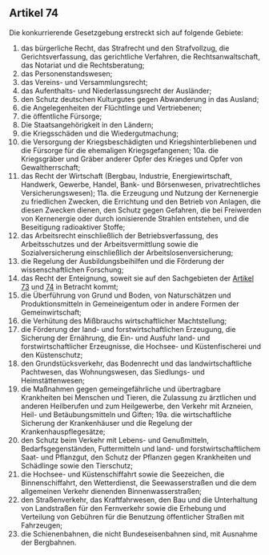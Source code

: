 ## Artikel 74

Die konkurrierende Gesetzgebung erstreckt sich auf folgende Gebiete:
1. das bürgerliche Recht, das Strafrecht und den Strafvollzug, die Gerichtsverfassung, das gerichtliche Verfahren, die Rechtsanwaltschaft, das Notariat und die Rechtsberatung;
2. das Personenstandswesen;
3. das Vereins- und Versammlungsrecht;
4. das Aufenthalts- und Niederlassungsrecht der Ausländer;
5. den Schutz deutschen Kulturgutes gegen Abwanderung in das Ausland;
6. die Angelegenheiten der Flüchtlinge und Vertriebenen;
7. die öffentliche Fürsorge;
8. Die Staatsangehörigkeit in den Ländern;
9. die Kriegsschäden und die Wiedergutmachung;
10. die Versorgung der Kriegsbeschädigten und Kriegshinterbliebenen und die Fürsorge für die ehemaligen Kriegsgefangenen;
10a. die Kriegsgräber und Gräber anderer Opfer des Krieges und Opfer von Gewaltherrschaft;
11. das Recht der Wirtschaft (Bergbau, Industrie, Energiewirtschaft, Handwerk, Gewerbe, Handel, Bank- und Börsenwesen, privatrechtliches Versicherungswesen);
11a. die Erzeugung und Nutzung der Kernenergie zu friedlichen Zwecken, die Errichtung und den Betrieb von Anlagen, die diesen Zwecken dienen, den Schutz gegen Gefahren, die bei Freiwerden von Kernenergie oder durch ionisierende Strahlen entstehen, und die Beseitigung radioaktiver Stoffe;
12. das Arbeitsrecht einschließlich der Betriebsverfassung, des Arbeitsschutzes und der Arbeitsvermittlung sowie die Sozialversicherung einschließlich der Arbeitslosenversicherung;
13. die Regelung der Ausbildungsbeihilfen und die Förderung der wissenschaftlichen Forschung;
14. das Recht der Enteignung, soweit sie auf den Sachgebieten der [Artikel 73](#artikel-73) und [74](#artikel-74) in Betracht kommt;
15. die Überführung von Grund und Boden, von Naturschätzen und Produktionsmitteln in Gemeineigentum oder in andere Formen der Gemeinwirtschaft;
16. die Verhütung des Mißbrauchs wirtschaftlicher Machtstellung;
17. die Förderung der land- und forstwirtschaftlichen Erzeugung, die Sicherung der Ernährung, die Ein- und Ausfuhr land- und forstwirtschaftlicher Erzeugnisse, die Hochsee- und Küstenfischerei und den Küstenschutz;
18. den Grundstücksverkehr, das Bodenrecht und das landwirtschaftliche Pachtwesen, das Wohnungswesen, das Siedlungs- und Heimstättenwesen;
19. die Maßnahmen gegen gemeingefährliche und übertragbare Krankheiten bei Menschen und Tieren, die Zulassung zu ärztlichen und anderen Heilberufen und zum Heilgewerbe, den Verkehr mit Arzneien, Heil- und Betäubungsmitteln und Giften;
19a. die wirtschaftliche Sicherung der Krankenhäuser und die Regelung der Krankenhauspflegesätze;
20. den Schutz beim Verkehr mit Lebens- und Genußmitteln, Bedarfsgegenständen, Futtermitteln und land- und forstwirtschaftlichem Saat- und Pflanzgut, den Schutz der Pflanzen gegen Krankheiten und Schädlinge sowie den Tierschutz;
21. die Hochsee- und Küstenschiffahrt sowie die Seezeichen, die Binnenschiffahrt, den Wetterdienst, die Seewasserstraßen und die dem allgemeinen Verkehr dienenden Binnenwasserstraßen;
22. den Straßenverkehr, das Kraftfahrwesen, den Bau und die Unterhaltung von Landstraßen für den Fernverkehr sowie die Erhebung und Verteilung von Gebühren für die Benutzung öffentlicher Straßen mit Fahrzeugen;
23. die Schienenbahnen, die nicht Bundeseisenbahnen sind, mit Ausnahme der Bergbahnen.

